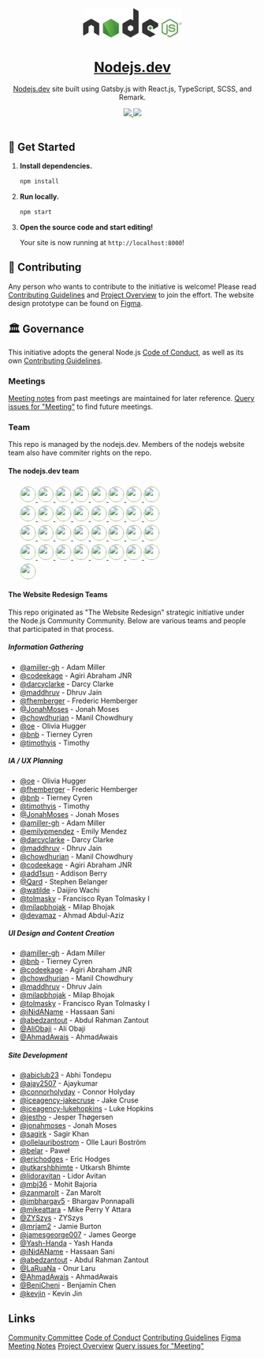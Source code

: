 <p align="center">
  <br>
  <a href="https://nodejs.dev">
    <img src="./src/images/logos/nodejs-logo-light-mode.svg" width="200"/>
  </a>
</p>

<h1 align="center"><a href="https://nodejs.dev">Nodejs.dev</a></h1>

<p align="center">
  <a href="https://nodejs.dev">Nodejs.dev</a> site built using Gatsby.js with React.js, TypeScript, SCSS, and Remark.
</p>

<p align="center">
  <a title="MIT License" href="LICENSE">
    <img src="https://img.shields.io/github/license/gridsome/gridsome.svg?style=flat-square&label=License&colorB=6cc24a">
  </a>
  <a title="Follow on Twitter" href="https://twitter.com/Nodejs">
    <img src="https://img.shields.io/twitter/follow/Nodejs.svg?style=social&label=Follow%20@Nodejs">
  </a>
  <br>
  <br>
</p>

## 🚀 Get Started

1. **Install dependencies.**

   ```bash
   npm install
   ```

1. **Run locally.**

   ```bash
   npm start
   ```

1. **Open the source code and start editing!**

   Your site is now running at `http://localhost:8000`!

## 🙌 Contributing

Any person who wants to contribute to the initiative is welcome! Please read
[Contributing Guidelines][] and [Project Overview][] to join the effort. The website design prototype can be found on [Figma][].

## 🏛 Governance

This initiative adopts the general Node.js [Code of Conduct][], as well as its
own [Contributing Guidelines][].

### Meetings

[Meeting notes][] from past meetings are maintained for later reference.
[Query issues for "Meeting"][] to find future meetings.

### Team

This repo is managed by the nodejs.dev. Members of the nodejs website team
also have commiter rights on the repo.

#### The nodejs.dev team

<div>
<ul style="list-style: none;">
  <li>
  <a href="https://github.com/ahmadawais">
  <img style="border: 1px solid #99cc7d;border-radius: 100%;height: 30px;margin-top: 5px;transition: all 0.2s ease-in-out;width: 30px;" src="https://github.com/ahmadawais.png?size=60" />
  </a>
  <a href="https://github.com/alexandrtovmach">
  <img style="border: 1px solid #99cc7d;border-radius: 100%;height: 30px;margin-top: 5px;transition: all 0.2s ease-in-out;width: 30px;" src="https://github.com/alexandrtovmach.png?size=60" />
  </a>
    <a href="https://github.com/amiller-gh">
  <img style="border: 1px solid #99cc7d;border-radius: 100%;height: 30px;margin-top: 5px;transition: all 0.2s ease-in-out;width: 30px;" src="https://github.com/amiller-gh.png?size=60" />
  </a>
    <a href="https://github.com/argyleink">
  <img style="border: 1px solid #99cc7d;border-radius: 100%;height: 30px;margin-top: 5px;transition: all 0.2s ease-in-out;width: 30px;" src="https://github.com/argyleink.png?size=60" />
  </a>
    <a href="https://github.com/benhalverson">
  <img style="border: 1px solid #99cc7d;border-radius: 100%;height: 30px;margin-top: 5px;transition: all 0.2s ease-in-out;width: 30px;" src="https://github.com/benhalverson.png?size=60" />
  </a>
    <a href="https://github.com/BeniCheni">
  <img style="border: 1px solid #99cc7d;border-radius: 100%;height: 30px;margin-top: 5px;transition: all 0.2s ease-in-out;width: 30px;" src="https://github.com/BeniCheni.png?size=60" />
  </a>
    <a href="https://github.com/codeekage">
  <img style="border: 1px solid #99cc7d;border-radius: 100%;height: 30px;margin-top: 5px;transition: all 0.2s ease-in-out;width: 30px;" src="https://github.com/codeekage.png?size=60" />
  </a>
    <a href="https://github.com/darcyclarke">
  <img style="border: 1px solid #99cc7d;border-radius: 100%;height: 30px;margin-top: 5px;transition: all 0.2s ease-in-out;width: 30px;" src="https://github.com/darcyclarke.png?size=60" />
  </a>
  </li>
  <li>
  <a href="https://github.com/designMoreWeb">
  <img style="border: 1px solid #99cc7d;border-radius: 100%;height: 30px;margin-top: 5px;transition: all 0.2s ease-in-out;width: 30px;" src="https://github.com/designMoreWeb.png?size=60" />
  </a>
    <a href="https://github.com/imbhargav5">
  <img style="border: 1px solid #99cc7d;border-radius: 100%;height: 30px;margin-top: 5px;transition: all 0.2s ease-in-out;width: 30px;" src="https://github.com/imbhargav5.png?size=60" />
  </a>
    <a href="https://github.com/jemjam">
  <img style="border: 1px solid #99cc7d;border-radius: 100%;height: 30px;margin-top: 5px;transition: all 0.2s ease-in-out;width: 30px;" src="https://github.com/jemjam.png?size=60" />
  </a>
    <a href="https://github.com/joesepi">
  <img style="border: 1px solid #99cc7d;border-radius: 100%;height: 30px;margin-top: 5px;transition: all 0.2s ease-in-out;width: 30px;" src="https://github.com/joesepi.png?size=60" />
  </a>
    <a href="https://github.com/jonchurch">
  <img style="border: 1px solid #99cc7d;border-radius: 100%;height: 30px;margin-top: 5px;transition: all 0.2s ease-in-out;width: 30px;" src="https://github.com/jonchurch.png?size=60" />
  </a>
    <a href="https://github.com/kasicka">
  <img style="border: 1px solid #99cc7d;border-radius: 100%;height: 30px;margin-top: 5px;transition: all 0.2s ease-in-out;width: 30px;" src="https://github.com/kasicka.png?size=60" />
  </a>
    <a href="https://github.com/keywordnew">
  <img style="border: 1px solid #99cc7d;border-radius: 100%;height: 30px;margin-top: 5px;transition: all 0.2s ease-in-out;width: 30px;" src="https://github.com/keywordnew.png?size=60" />
  </a>
    <a href="https://github.com/lancemccluskey">
  <img style="border: 1px solid #99cc7d;border-radius: 100%;height: 30px;margin-top: 5px;transition: all 0.2s ease-in-out;width: 30px;" src="https://github.com/lancemccluskey.png?size=60" />
  </a>
  </li>
    <li>
  <a href="https://github.com/LaRuaNa">
  <img style="border: 1px solid #99cc7d;border-radius: 100%;height: 30px;margin-top: 5px;transition: all 0.2s ease-in-out;width: 30px;" src="https://github.com/LaRuaNa.png?size=60" />
  </a>
    <a href="https://github.com/maddhruv">
  <img style="border: 1px solid #99cc7d;border-radius: 100%;height: 30px;margin-top: 5px;transition: all 0.2s ease-in-out;width: 30px;" src="https://github.com/maddhruv.png?size=60" />
  </a>
    <a href="https://github.com/manishprivet">
  <img style="border: 1px solid #99cc7d;border-radius: 100%;height: 30px;margin-top: 5px;transition: all 0.2s ease-in-out;width: 30px;" src="https://github.com/manishprivet.png?size=60" />
  </a>
    <a href="https://github.com/marcustisater">
  <img style="border: 1px solid #99cc7d;border-radius: 100%;height: 30px;margin-top: 5px;transition: all 0.2s ease-in-out;width: 30px;" src="https://github.com/marcustisater.png?size=60" />
  </a>
    <a href="https://github.com/mbj36">
  <img style="border: 1px solid #99cc7d;border-radius: 100%;height: 30px;margin-top: 5px;transition: all 0.2s ease-in-out;width: 30px;" src="https://github.com/mbj36.png?size=60" />
  </a>
    <a href="https://github.com/MylesBorins">
  <img style="border: 1px solid #99cc7d;border-radius: 100%;height: 30px;margin-top: 5px;transition: all 0.2s ease-in-out;width: 30px;" src="https://github.com/MylesBorins.png?size=60" />
  </a>
    <a href="https://github.com/ogonzal87">
  <img style="border: 1px solid #99cc7d;border-radius: 100%;height: 30px;margin-top: 5px;transition: all 0.2s ease-in-out;width: 30px;" src="https://github.com/ogonzal87.png?size=60" />
  </a>
    <a href="https://github.com/ollelauribostrom">
  <img style="border: 1px solid #99cc7d;border-radius: 100%;height: 30px;margin-top: 5px;transition: all 0.2s ease-in-out;width: 30px;" src="https://github.com/ollelauribostrom.png?size=60" />
  </a>
  </li>
    <li>
  <a href="https://github.com/pierreneter">
  <img style="border: 1px solid #99cc7d;border-radius: 100%;height: 30px;margin-top: 5px;transition: all 0.2s ease-in-out;width: 30px;" src="https://github.com/pierreneter.png?size=60" />
  </a>
    <a href="https://github.com/rodion-arr">
  <img style="border: 1px solid #99cc7d;border-radius: 100%;height: 30px;margin-top: 5px;transition: all 0.2s ease-in-out;width: 30px;" src="https://github.com/rodion-arr.png?size=60" />
  </a>
    <a href="hhttps://github.com/sagirk">
  <img style="border: 1px solid #99cc7d;border-radius: 100%;height: 30px;margin-top: 5px;transition: all 0.2s ease-in-out;width: 30px;" src="hhttps://github.com/sagirk.png?size=60" />
  </a>
    <a href="https://github.com/saulonunesdev">
  <img style="border: 1px solid #99cc7d;border-radius: 100%;height: 30px;margin-top: 5px;transition: all 0.2s ease-in-out;width: 30px;" src="https://github.com/saulonunesdev.png?size=60" />
  </a>
    <a href="https://github.com/skllcrn">
  <img style="border: 1px solid #99cc7d;border-radius: 100%;height: 30px;margin-top: 5px;transition: all 0.2s ease-in-out;width: 30px;" src="https://github.com/skllcrn.png?size=60" />
  </a>
    <a href="https://github.com/SMotaal">
  <img style="border: 1px solid #99cc7d;border-radius: 100%;height: 30px;margin-top: 5px;transition: all 0.2s ease-in-out;width: 30px;" src="https://github.com/SMotaal.png?size=60" />
  </a>
    <a href="https://github.com/timothyis">
  <img style="border: 1px solid #99cc7d;border-radius: 100%;height: 30px;margin-top: 5px;transition: all 0.2s ease-in-out;width: 30px;" src="https://github.com/timothyis.png?size=60" />
  </a>
    <a href="https://github.com/tstreamDOTh">
  <img style="border: 1px solid #99cc7d;border-radius: 100%;height: 30px;margin-top: 5px;transition: all 0.2s ease-in-out;width: 30px;" src="https://github.com/tstreamDOTh.png?size=60" />
  </a>
  </li>
  <li>
      <a href="https://github.com/ZYSzys">
  <img style="border: 1px solid #99cc7d;border-radius: 100%;height: 30px;margin-top: 5px;transition: all 0.2s ease-in-out;width: 30px;" src="https://github.com/ZYSzys.png?size=60" />
  </a>
  </li>
</ul>
</div>

#### The Website Redesign Teams

This repo originated as "The Website Redesign" strategic initiative under
the Node.js Community Community. Below are various teams and people that
participated in that process.

##### Information Gathering

* [@amiller-gh](https://github.com/amiller-gh) - Adam Miller
* [@codeekage](https://github.com/codeekage) - Agiri Abraham JNR
* [@darcyclarke](https://github.com/darcyclarke) - Darcy Clarke
* [@maddhruv](https://github.com/maddhruv) - Dhruv Jain
* [@fhemberger](https://github.com/fhemberger) - Frederic Hemberger
* [@JonahMoses](https://github.com/JonahMoses) - Jonah Moses
* [@chowdhurian](https://github.com/chowdhurian) - Manil Chowdhury
* [@oe](https://github.com/oe) - Olivia Hugger
* [@bnb](https://github.com/bnb) - Tierney Cyren
* [@timothyis](https://github.com/timothyis) - Timothy

##### IA / UX Planning

* [@oe](https://github.com/oe) - Olivia Hugger
* [@fhemberger](https://github.com/fhemberger) - Frederic Hemberger
* [@bnb](https://github.com/bnb) - Tierney Cyren
* [@timothyis](https://github.com/timothyis) - Timothy
* [@JonahMoses](https://github.com/JonahMoses) - Jonah Moses
* [@amiller-gh](https://github.com/amiller-gh) - Adam Miller
* [@emilypmendez](https://github.com/emilypmendez) - Emily Mendez
* [@darcyclarke](https://github.com/darcyclarke) - Darcy Clarke
* [@maddhruv](https://github.com/maddhruv) - Dhruv Jain
* [@chowdhurian](https://github.com/chowdhurian) - Manil Chowdhury
* [@codeekage](https://github.com/codeekage) - Agiri Abraham JNR
* [@add1sun](https://github.com/add1sun) - Addison Berry
* [@Qard](https://github.com/Qard) - Stephen Belanger
* [@watilde](https://github.com/watilde) - Daijiro Wachi
* [@tolmasky](https://github.com/tolmasky) - Francisco Ryan Tolmasky I
* [@milapbhojak](https://github.com/milapbhojak) - Milap Bhojak
* [@devamaz](https://github.com/devamaz) - Ahmad Abdul-Aziz

##### UI Design and Content Creation

* [@amiller-gh](https://github.com/amiller-gh) - Adam Miller
* [@bnb](https://github.com/bnb) - Tierney Cyren
* [@codeekage](https://github.com/codeekage) - Agiri Abraham JNR
* [@chowdhurian](https://github.com/chowdhurian) - Manil Chowdhury
* [@maddhruv](https://github.com/maddhruv) - Dhruv Jain
* [@milapbhojak](https://github.com/milapbhojak) - Milap Bhojak
* [@tolmasky](https://github.com/tolmasky) - Francisco Ryan Tolmasky I
* [@iNidAName](https://github.com/inidaname) - Hassaan Sani
* [@abedzantout](https://github.com/abedzantout) - Abdul Rahman Zantout
* [@AliObaji](https://github.com/AliObaji) - Ali Obaji
* [@AhmadAwais](https://github.com/AhmadAwais) - AhmadAwais

##### Site Development

* [@abiclub23](https://github.com/abiclub23) - Abhi Tondepu
* [@ajay2507](https://github.com/ajay2507) - Ajaykumar
* [@connorholyday](https://github.com/connorholyday) - Connor Holyday
* [@iceagency-jakecruse](https://github.com/iceagency-jakecruse) - Jake Cruse
* [@iceagency-lukehopkins](https://github.com/iceagency-lukehopkins) - Luke Hopkins
* [@jestho](https://github.com/jestho) - Jesper Thøgersen
* [@jonahmoses](https://github.com/jonahmoses) - Jonah Moses
* [@sagirk](https://github.com/sagirk) - Sagir Khan
* [@ollelauribostrom](https://github.com/ollelauribostrom) - Olle Lauri Boström
* [@belar](https://github.com/Belar) - Paweł
* [@erichodges](https://github.com/erichodges) - Eric Hodges
* [@utkarshbhimte](https://github.com/utkarshbhimte) - Utkarsh Bhimte
* [@lidoravitan](https://github.com/lidoravitan) - Lidor Avitan
* [@mbj36](https://github.com/mbj36) - Mohit Bajoria
* [@zanmarolt](https://github.com/zanmarolt) - Zan Marolt
* [@imbhargav5](https://github.com/imbhargav5) - Bhargav Ponnapalli
* [@mikeattara](https://github.com/mikeattara) - Mike Perry Y Attara
* [@ZYSzys](https://github.com/ZYSzys) - ZYSzys
* [@mrjam2](https://github.com/mrjam2) - Jamie Burton
* [@jamesgeorge007](https://github.com/jamesgeorge007) - James George
* [@Yash-Handa](https://github.com/Yash-Handa) - Yash Handa
* [@iNidAName](https://github.com/inidaname) - Hassaan Sani
* [@abedzantout](https://github.com/abedzantout) - Abdul Rahman Zantout
* [@LaRuaNa](https://github.com/LaRuaNa) - Onur Laru
* [@AhmadAwais](https://github.com/AhmadAwais) - AhmadAwais
* [@BeniCheni](https://github.com/BeniCheni) - Benjamin Chen
* [@kevjin](https://github.com/kevjin) - Kevin Jin

## Links

[Community Committee][]
[Code of Conduct][]
[Contributing Guidelines][]
[Figma][]
[Meeting Notes][]
[Project Overview][]
[Query issues for "Meeting"][]

[code of conduct]: https://github.com/nodejs/admin/blob/main/CODE_OF_CONDUCT.md
[community committee]: https://github.com/nodejs/community-committee
[contributing guidelines]: ./CONTRIBUTING.md
[meeting notes]: ./meetings
[query issues for "meeting"]: https://github.com/nodejs/nodejs.dev/issues?utf8=%E2%9C%93&q=is%3Aissue+is%3Aopen+Meeting+in%3Atitle
[project overview]: ./docs/project-overview.md
[figma]: https://www.figma.com/file/lOxAGGg5KXb6nwie7zXkz6/NJ---Design-System?node-id=22%3A6086
